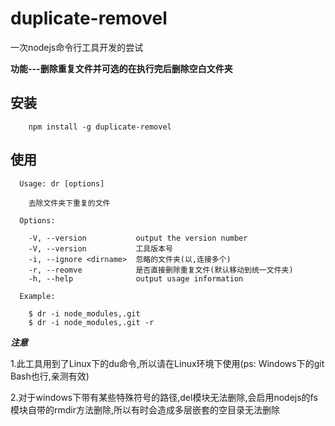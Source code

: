# duplicate-removel
一次nodejs命令行工具开发的尝试

**功能---删除重复文件并可选的在执行完后删除空白文件夹**

## 安装
```
    npm install -g duplicate-removel
```

## 使用
```
  Usage: dr [options]

    去除文件夹下重复的文件

  Options:

    -V, --version           output the version number
    -V, --version           工具版本号
    -i, --ignore <dirname>  忽略的文件夹(以,连接多个)
    -r, --reomve            是否直接删除重复文件(默认移动到统一文件夹)
    -h, --help              output usage information

  Example:

    $ dr -i node_modules,.git
    $ dr -i node_modules,.git -r

```

***注意***

1.此工具用到了Linux下的du命令,所以请在Linux环境下使用(ps: Windows下的git Bash也行,亲测有效)

2.对于windows下带有某些特殊符号的路径,del模块无法删除,会启用nodejs的fs模块自带的rmdir方法删除,所以有时会造成多层嵌套的空目录无法删除